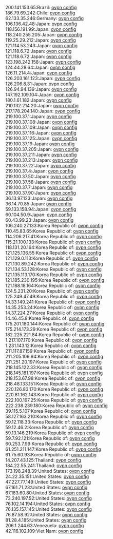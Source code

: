 200.141.153.65:Brazil: [ovpn config](vpn/200_141_153_65.ovpn)  
186.79.69.242:Chile: [ovpn config](vpn/186_79_69_242.ovpn)  
62.133.35.246:Germany: [ovpn config](vpn/62_133_35_246.ovpn)  
106.136.42.48:Japan: [ovpn config](vpn/106_136_42_48.ovpn)  
118.156.191.99:Japan: [ovpn config](vpn/118_156_191_99.ovpn)  
118.240.255.205:Japan: [ovpn config](vpn/118_240_255_205.ovpn)  
119.25.29.212:Japan: [ovpn config](vpn/119_25_29_212.ovpn)  
121.114.53.243:Japan: [ovpn config](vpn/121_114_53_243.ovpn)  
121.118.6.72:Japan: [ovpn config](vpn/121_118_6_72.ovpn)  
121.118.6.72:Japan: [ovpn config](vpn/121_118_6_72.ovpn)  
123.198.242.158:Japan: [ovpn config](vpn/123_198_242_158.ovpn)  
124.44.28.64:Japan: [ovpn config](vpn/124_44_28_64.ovpn)  
126.11.214.4:Japan: [ovpn config](vpn/126_11_214_4.ovpn)  
126.203.161.123:Japan: [ovpn config](vpn/126_203_161_123.ovpn)  
126.206.8.31:Japan: [ovpn config](vpn/126_206_8_31.ovpn)  
126.94.94.139:Japan: [ovpn config](vpn/126_94_94_139.ovpn)  
147.192.109.104:Japan: [ovpn config](vpn/147_192_109_104.ovpn)  
180.1.61.182:Japan: [ovpn config](vpn/180_1_61_182.ovpn)  
210.132.214.20:Japan: [ovpn config](vpn/210_132_214_20.ovpn)  
217.178.204.140:Japan: [ovpn config](vpn/217_178_204_140.ovpn)  
219.100.37.1:Japan: [ovpn config](vpn/219_100_37_1.ovpn)  
219.100.37.108:Japan: [ovpn config](vpn/219_100_37_108.ovpn)  
219.100.37.109:Japan: [ovpn config](vpn/219_100_37_109.ovpn)  
219.100.37.116:Japan: [ovpn config](vpn/219_100_37_116.ovpn)  
219.100.37.125:Japan: [ovpn config](vpn/219_100_37_125.ovpn)  
219.100.37.19:Japan: [ovpn config](vpn/219_100_37_19.ovpn)  
219.100.37.205:Japan: [ovpn config](vpn/219_100_37_205.ovpn)  
219.100.37.211:Japan: [ovpn config](vpn/219_100_37_211.ovpn)  
219.100.37.213:Japan: [ovpn config](vpn/219_100_37_213.ovpn)  
219.100.37.22:Japan: [ovpn config](vpn/219_100_37_22.ovpn)  
219.100.37.4:Japan: [ovpn config](vpn/219_100_37_4.ovpn)  
219.100.37.50:Japan: [ovpn config](vpn/219_100_37_50.ovpn)  
219.100.37.58:Japan: [ovpn config](vpn/219_100_37_58.ovpn)  
219.100.37.7:Japan: [ovpn config](vpn/219_100_37_7.ovpn)  
219.100.37.90:Japan: [ovpn config](vpn/219_100_37_90.ovpn)  
36.13.97.123:Japan: [ovpn config](vpn/36_13_97_123.ovpn)  
36.14.70.85:Japan: [ovpn config](vpn/36_14_70_85.ovpn)  
59.133.158.94:Japan: [ovpn config](vpn/59_133_158_94.ovpn)  
60.104.50.9:Japan: [ovpn config](vpn/60_104_50_9.ovpn)  
60.43.99.23:Japan: [ovpn config](vpn/60_43_99_23.ovpn)  
106.240.27.133:Korea Republic of: [ovpn config](vpn/106_240_27_133.ovpn)  
110.45.83.65:Korea Republic of: [ovpn config](vpn/110_45_83_65.ovpn)  
114.206.217.41:Korea Republic of: [ovpn config](vpn/114_206_217_41.ovpn)  
115.21.100.133:Korea Republic of: [ovpn config](vpn/115_21_100_133.ovpn)  
118.131.20.164:Korea Republic of: [ovpn config](vpn/118_131_20_164.ovpn)  
121.125.136.55:Korea Republic of: [ovpn config](vpn/121_125_136_55.ovpn)  
121.129.0.113:Korea Republic of: [ovpn config](vpn/121_129_0_113.ovpn)  
121.130.89.242:Korea Republic of: [ovpn config](vpn/121_130_89_242.ovpn)  
121.134.53.128:Korea Republic of: [ovpn config](vpn/121_134_53_128.ovpn)  
121.135.113.170:Korea Republic of: [ovpn config](vpn/121_135_113_170.ovpn)  
121.185.230.195:Korea Republic of: [ovpn config](vpn/121_185_230_195.ovpn)  
121.188.18.164:Korea Republic of: [ovpn config](vpn/121_188_18_164.ovpn)  
124.5.231.20:Korea Republic of: [ovpn config](vpn/124_5_231_20.ovpn)  
125.249.47.49:Korea Republic of: [ovpn config](vpn/125_249_47_49.ovpn)  
14.33.149.241:Korea Republic of: [ovpn config](vpn/14_33_149_241.ovpn)  
14.35.253.24:Korea Republic of: [ovpn config](vpn/14_35_253_24.ovpn)  
14.37.224.27:Korea Republic of: [ovpn config](vpn/14_37_224_27.ovpn)  
14.46.45.8:Korea Republic of: [ovpn config](vpn/14_46_45_8.ovpn)  
175.201.180.144:Korea Republic of: [ovpn config](vpn/175_201_180_144.ovpn)  
175.214.173.29:Korea Republic of: [ovpn config](vpn/175_214_173_29.ovpn)  
182.225.221.84:Korea Republic of: [ovpn config](vpn/182_225_221_84.ovpn)  
1.217.107.170:Korea Republic of: [ovpn config](vpn/1_217_107_170.ovpn)  
1.231.143.12:Korea Republic of: [ovpn config](vpn/1_231_143_12.ovpn)  
211.117.87.159:Korea Republic of: [ovpn config](vpn/211_117_87_159.ovpn)  
211.205.109.94:Korea Republic of: [ovpn config](vpn/211_205_109_94.ovpn)  
211.251.20.197:Korea Republic of: [ovpn config](vpn/211_251_20_197.ovpn)  
218.145.122.33:Korea Republic of: [ovpn config](vpn/218_145_122_33.ovpn)  
218.145.181.197:Korea Republic of: [ovpn config](vpn/218_145_181_197.ovpn)  
218.153.67.98:Korea Republic of: [ovpn config](vpn/218_153_67_98.ovpn)  
218.48.133.151:Korea Republic of: [ovpn config](vpn/218_48_133_151.ovpn)  
220.126.83.170:Korea Republic of: [ovpn config](vpn/220_126_83_170.ovpn)  
220.81.162.143:Korea Republic of: [ovpn config](vpn/220_81_162_143.ovpn)  
222.100.197.25:Korea Republic of: [ovpn config](vpn/222_100_197_25.ovpn)  
222.238.239.180:Korea Republic of: [ovpn config](vpn/222_238_239_180.ovpn)  
39.115.5.107:Korea Republic of: [ovpn config](vpn/39_115_5_107.ovpn)  
58.127.163.210:Korea Republic of: [ovpn config](vpn/58_127_163_210.ovpn)  
59.12.118.33:Korea Republic of: [ovpn config](vpn/59_12_118_33.ovpn)  
59.12.46.2:Korea Republic of: [ovpn config](vpn/59_12_46_2.ovpn)  
59.13.146.219:Korea Republic of: [ovpn config](vpn/59_13_146_219.ovpn)  
59.7.92.121:Korea Republic of: [ovpn config](vpn/59_7_92_121.ovpn)  
60.253.7.99:Korea Republic of: [ovpn config](vpn/60_253_7_99.ovpn)  
61.251.211.147:Korea Republic of: [ovpn config](vpn/61_251_211_147.ovpn)  
61.75.60.93:Korea Republic of: [ovpn config](vpn/61_75_60_93.ovpn)  
14.207.43.125:Thailand: [ovpn config](vpn/14_207_43_125.ovpn)  
184.22.55.241:Thailand: [ovpn config](vpn/184_22_55_241.ovpn)  
173.198.248.39:United States: [ovpn config](vpn/173_198_248_39.ovpn)  
24.22.35.151:United States: [ovpn config](vpn/24_22_35_151.ovpn)  
47.227.77.149:United States: [ovpn config](vpn/47_227_77_149.ovpn)  
67.161.71.23:United States: [ovpn config](vpn/67_161_71_23.ovpn)  
67.183.60.80:United States: [ovpn config](vpn/67_183_60_80.ovpn)  
73.240.197.52:United States: [ovpn config](vpn/73_240_197_52.ovpn)  
76.102.14.194:United States: [ovpn config](vpn/76_102_14_194.ovpn)  
76.135.157.145:United States: [ovpn config](vpn/76_135_157_145.ovpn)  
76.87.58.92:United States: [ovpn config](vpn/76_87_58_92.ovpn)  
81.28.4.185:United States: [ovpn config](vpn/81_28_4_185.ovpn)  
206.1.244.63:Venezuela: [ovpn config](vpn/206_1_244_63.ovpn)  
42.116.102.109:Viet Nam: [ovpn config](vpn/42_116_102_109.ovpn)  

